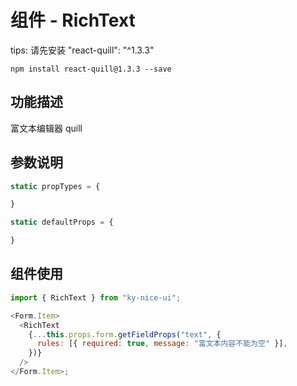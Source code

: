 # 组件 - RichText

tips: 请先安装 "react-quill": "^1.3.3"

`npm install react-quill@1.3.3 --save`

## 功能描述

富文本编辑器 quill

## 参数说明

```javascript
static propTypes = {

}

static defaultProps = {

}
```

## 组件使用

```javascript
import { RichText } from "ky-nice-ui";

<Form.Item>
  <RichText
    {...this.props.form.getFieldProps("text", {
      rules: [{ required: true, message: "富文本内容不能为空" }],
    })}
  />
</Form.Item>;
```
